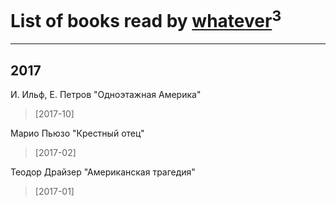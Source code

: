 # List of books read by [whatever](https://www.facebook.com/app_scoped_user_id/2004720323142248/)<sup>3</sup>
---

## 2017

И. Ильф, Е. Петров "Одноэтажная Америка"
> [2017-10] 


Марио Пьюзо "Крестный отец"
> [2017-02] 


Теодор Драйзер "Американская трагедия"
> [2017-01] 



